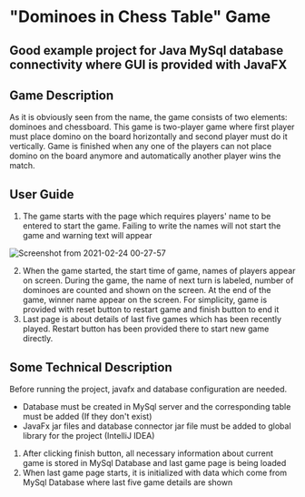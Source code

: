 # "Dominoes in Chess Table" Game
## Good example project for Java MySql database connectivity where GUI is provided with JavaFX

## Game Description
As it is obviously seen from the name, the game consists of two elements: dominoes and chessboard. This game is two-player game where first player must place
domino on the board horizontally and second player must do it vertically. Game is finished when any one of the players can not place domino on the board
anymore and automatically another player wins the match.

## User Guide
1. The game starts with the page which requires players' name to be entered to start the game. Failing to write the names will not start the game and warning
text will appear

![Screenshot from 2021-02-24 00-27-57](https://user-images.githubusercontent.com/31879611/118412550-f36a9780-b69a-11eb-92f0-abb6649a764f.png)


2. When the game started, the start time of game, names of players appear on screen.
   During the game, the name of next turn is labeled, number of dominoes are counted and shown on the screen.
   At the end of the game, winner name appear on the screen.
   For simplicity, game is provided with reset button to restart game and finish button to end it
3. Last page is about details of last five games which has been recently played. Restart button has been provided there to start new game directly.

## Some Technical Description
Before running the project, javafx and database configuration are needed.
- Database must be created in MySql server and the corresponding table must be added (If they don't exist)
- JavaFx jar files and database connector jar file must be added to global library for the project (IntelliJ IDEA)

1. After clicking finish button, all necessary information about current game is stored in MySql Database and last game page is being loaded
2. When last game page starts, it is initialized with data which come from MySql Database where last five game details are shown
